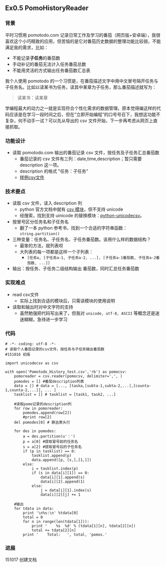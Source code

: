 ## Ex0.5 PomoHistoryReader

### 背景
平时习惯用 pomotodo.com 记录日常工作及学习的番茄（网页版+安卓端），我很喜欢这个小巧精致的应用，但苦恼的是它对番茄历史数据的整理功能比较弱，不能满足我的需求，比如：
* 不能记录**子任务**的番茄数
* 手动补记的番茄无法计入任务番茄总数
* 不能用灵活的方式输出任务番茄数汇总表

我个人使用 pomotodo 的一个习惯是，在番茄描述文字中用中文冒号隔开任务与子任务名。比如以读某书为任务，读其中某章为子任务，那么番茄描述就写为：

> 读某书：读某章

学编程最大的动力之一就是实现符合个性化需求的数据管理。原本觉得编这样的代码应该是在学习一段时间之后，但在“立即开始编程”的口号号召下，我想这功能不复杂，何不动手一试？可以先从导出的 csv 文件开始，下一步再考虑从网页上直接抓取。

### 功能设计
* 读取 pomotodo.com 输出的番茄记录 csv 文件，按任务及子任务汇总番茄数
  * 番茄记录的 csv 文件有三列：date,time,description；暂只需要 description 这一项。
  * description 的格式 "任务：子任务"
  * [样例csv文件](0wex0dot5/Pomotodo_History_test.csv)

### 技术要点
* 读取 csv 文件，读入 description 列
  * python 官方文档中就有 [csv 模块](https://docs.python.org/2/library/csv.html)，但不支持 unicode
  * 经搜索，找到支持 uinicode 的替换模块：[python-unicodecsv](https://github.com/jdunck/python-unicodecsv)。
* 按冒号区分任务名和子任务名
  * 翻了一本 python 参考书，找到一个合适的字符串函数：`string.partition()`
* 三种变量：任务名、子任务名、子任务番茄数。该用什么样的数据结构？
  * 最笨的方法，就列表呗
  * 大列表的每一项都是这样一个子列表：
    * `[任务a, [子任务a-1, 子任务a-2, ...], [子任务a-1番茄数, 子任务a-2番茄数, ...]]`
* 输出：按任务、子任务二级结构输出 番茄数，同时汇总任务番茄数

### 实现难点
* read csv文件
  * 实际上找到合适的模块后，只需读模块的使用说明
* 读取和输出时对中文字符的支持
  * 虽然勉强把代码写出来了，但我对 `unicode, utf-8, ASCII` 等概念还是迷迷糊糊，急待进一步学习

### 代码
```
# -*- coding: utf-8 -*-
# 读取个人番茄记录的csv文件，按任务与子任务输出番茄数
#151016 初版

import unicodecsv as csv

with open('Pomotodo_History_test.csv','rb') as pomocsv:
	pomoreader = csv.reader(pomocsv, delimiter=',', )
	pomodes = [] #番茄description列表
	data = [] # data = [..., [taska,[subta-1,subta-2,...],[counta-1,counta-2,...]], ... ]
	tasklist = [] # tasklist = [task1, task2, ...]
	
	#读取pomo记录的description列
	for row in pomoreader:
		pomodes.append(row[2])
		#print row[2]
	del pomodes[0] # 删去表头行

	for des in pomodes:
		a = des.partition(u'：')
		p = a[0] #提取冒号前的任务名
		s = a[2] #提取冒号后的子任务名
		if (p in tasklist) == 0:
			tasklist.append(p)
			data.append([p, [s,],[1,]])
		else:
			i = tasklist.index(p)
			if (s in data[i][1]) == 0:
				data[i][1].append(s)
				data[i][2].append(1)
			else:
				j = data[i][1].index(s)
				data[i][2][j] += 1
	
	#输出
	for tdata in data:
		print '\n%s:\n' %tdata[0]
		total = 0
		for n in range(len(tdata[1])):
			print '    %s  %d' % (tdata[1][n], tdata[2][n])
			total += tdata[2][n]
		print '    Total:   ', total, 'pomos.'
```

### 进展

151017 创建文档